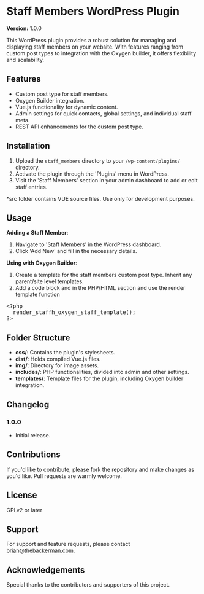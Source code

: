 # Staff Members WordPress Plugin

**Version:** 1.0.0

This WordPress plugin provides a robust solution for managing and displaying staff members on your website. With features ranging from custom post types to integration with the Oxygen builder, it offers flexibility and scalability.

## Features

- Custom post type for staff members.
- Oxygen Builder integration.
- Vue.js functionality for dynamic content.
- Admin settings for quick contacts, global settings, and individual staff meta.
- REST API enhancements for the custom post type.

## Installation

1. Upload the `staff_members` directory to your `/wp-content/plugins/` directory.
2. Activate the plugin through the 'Plugins' menu in WordPress.
3. Visit the 'Staff Members' section in your admin dashboard to add or edit staff entries.

*src folder contains VUE source files. Use only for development purposes.
  
## Usage

**Adding a Staff Member**:

1. Navigate to 'Staff Members' in the WordPress dashboard.
2. Click 'Add New' and fill in the necessary details.

**Using with Oxygen Builder**:

1. Create a template for the staff members custom post type. Inherit any parent/site level templates.
2. Add a code block and in the PHP/HTML section and use the render template function
<pre>&lt;?php
  render_staffh_oxygen_staff_template();
?&gt;</pre>

## Folder Structure

- **css/**: Contains the plugin's stylesheets.
- **dist/**: Holds compiled Vue.js files.
- **img/**: Directory for image assets.
- **includes/**: PHP functionalities, divided into admin and other settings.
- **templates/**: Template files for the plugin, including Oxygen builder integration.

## Changelog

### 1.0.0

- Initial release.

## Contributions

If you'd like to contribute, please fork the repository and make changes as you'd like. Pull requests are warmly welcome.

## License

GPLv2 or later

## Support

For support and feature requests, please contact [brian@thebackerman.com](mailto:brian@thebackerman.com).

## Acknowledgements

Special thanks to the contributors and supporters of this project.
